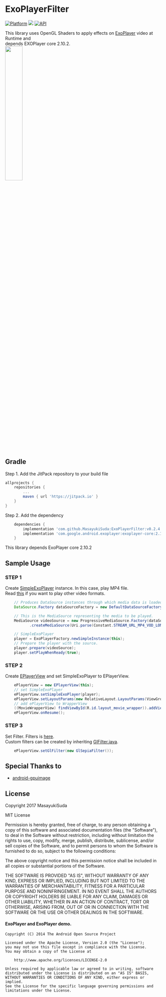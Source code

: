 # ExoPlayerFilter
[![Platform](https://img.shields.io/badge/platform-android-green.svg)](http://developer.android.com/index.html)
<img src="https://img.shields.io/badge/license-MIT-green.svg?style=flat">
[![API](https://img.shields.io/badge/API-16%2B-blue.svg?style=flat)](https://android-arsenal.com/api?level=16)

This library uses OpenGL Shaders to apply effects on [ExoPlayer](https://github.com/google/ExoPlayer) video at Runtime and <br> depends EXOPlayer core 2.10.2.<br>
<img src="art/art.gif" width="33.33%">

## Gradle
Step 1. Add the JitPack repository to your build file
```groovy
allprojects {
	repositories {
		...
		maven { url 'https://jitpack.io' }
	}
}
```
Step 2. Add the dependency
```groovy
    dependencies {
        implementation 'com.github.MasayukiSuda:ExoPlayerFilter:v0.2.4'
        implementation 'com.google.android.exoplayer:exoplayer-core:2.10.2'
    }
```
This library depends ExoPlayer core 2.10.2

## Sample Usage

### STEP 1
Create [SimpleExoPlayer](https://google.github.io/ExoPlayer/guide.html#creating-the-player) instance. 
In this case, play MP4 file. <br>
Read [this](https://google.github.io/ExoPlayer/guide.html#add-exoplayer-as-a-dependency) if you want to play other video formats. <br>
```JAVA
    // Produces DataSource instances through which media data is loaded.
    DataSource.Factory dataSourceFactory = new DefaultDataSourceFactory(context, Util.getUserAgent(this, "yourApplicationName"));

    // This is the MediaSource representing the media to be played.
    MediaSource videoSource = new ProgressiveMediaSource.Factory(dataSourceFactory)
           .createMediaSource(Uri.parse(Constant.STREAM_URL_MP4_VOD_LONG));

    // SimpleExoPlayer
    player = ExoPlayerFactory.newSimpleInstance(this);
    // Prepare the player with the source.
    player.prepare(videoSource);
    player.setPlayWhenReady(true);

```


### STEP 2
Create [EPlayerView](https://github.com/MasayukiSuda/ExpPlayerFilter/blob/master/epf/src/main/java/com/daasuu/epf/EPlayerView.java) and set SimpleExoPlayer to EPlayerView.

```JAVA
    ePlayerView = new EPlayerView(this);
    // set SimpleExoPlayer
    ePlayerView.setSimpleExoPlayer(player);
    ePlayerView.setLayoutParams(new RelativeLayout.LayoutParams(ViewGroup.LayoutParams.MATCH_PARENT, ViewGroup.LayoutParams.MATCH_PARENT));
    // add ePlayerView to WrapperView
    ((MovieWrapperView) findViewById(R.id.layout_movie_wrapper)).addView(ePlayerView);
    ePlayerView.onResume();
```
### STEP 3
Set Filter. Filters is [here](https://github.com/MasayukiSuda/ExpPlayerFilter/tree/master/epf/src/main/java/com/daasuu/epf/filter).<br>
Custom filters can be created by inheriting [GlFilter.java](https://github.com/MasayukiSuda/ExpPlayerFilter/blob/master/epf/src/main/java/com/daasuu/epf/filter/GlFilter.java).
```JAVA
    ePlayerView.setGlFilter(new GlSepiaFilter());
```


## Special Thanks to
* [android-gpuimage](https://github.com/CyberAgent/android-gpuimage)


## License
Copyright 2017 MasayukiSuda

MIT License

Permission is hereby granted, free of charge, to any person obtaining a copy of this software and associated documentation files (the "Software"), to deal in the Software without restriction, including without limitation the rights to use, copy, modify, merge, publish, distribute, sublicense, and/or sell copies of the Software, and to permit persons to whom the Software is furnished to do so, subject to the following conditions:

The above copyright notice and this permission notice shall be included in all copies or substantial portions of the Software.

THE SOFTWARE IS PROVIDED "AS IS", WITHOUT WARRANTY OF ANY KIND, EXPRESS OR IMPLIED, INCLUDING BUT NOT LIMITED TO THE WARRANTIES OF MERCHANTABILITY, FITNESS FOR A PARTICULAR PURPOSE AND NONINFRINGEMENT. IN NO EVENT SHALL THE AUTHORS OR COPYRIGHT HOLDERS BE LIABLE FOR ANY CLAIM, DAMAGES OR OTHER LIABILITY, WHETHER IN AN ACTION OF CONTRACT, TORT OR OTHERWISE, ARISING FROM, OUT OF OR IN CONNECTION WITH THE SOFTWARE OR THE USE OR OTHER DEALINGS IN THE SOFTWARE.


#### ExoPlayer and ExoPlayer demo.

    Copyright (C) 2014 The Android Open Source Project
    
    Licensed under the Apache License, Version 2.0 (the "License");
    you may not use this file except in compliance with the License.
    You may obtain a copy of the License at
    
        http://www.apache.org/licenses/LICENSE-2.0
    
    Unless required by applicable law or agreed to in writing, software
    distributed under the License is distributed on an "AS IS" BASIS,
    WITHOUT WARRANTIES OR CONDITIONS OF ANY KIND, either express or implied.
    See the License for the specific language governing permissions and
    limitations under the License.
